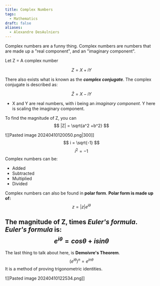 ```yaml
---
title: Complex Numbers
tags:
  - Mathematics
draft: false
aliases:
  - Alexandre DesAulniers
---
```



Complex numbers are a funny thing. Complex numbers are numbers that are made up a "real component", and an "imaginary component".

Let Z = A complex number

$$
Z = X + iY
$$

There also exists what is known as the ***complex conjugate***. The complex conjugate is described as:

$$
\bar{Z} = X - iY
$$


- X and Y are real numbers, with i being an *imaginary component*. Y here is scaling the imaginary component.

 To find the magnitude of Z, you can 
 $$
 |Z| = \sqrt{a^2 +b^2}
 $$

![[Pasted image 20240410120050.png|300]]
$$
i = \sqrt{-1}
$$
$$
i^2 = -1
$$
Complex numbers can be:

- Added
- Subtracted
- Multiplied 
- Divided

Complex numbers can also be found in **polar form**. **Polar form is made up of:**
$$
z = |z|e^{i\theta}
$$

The magnitude of Z, times *Euler's formula*. *Euler's formula* is:
$$
e^{i\theta}=cos\theta + isin\theta
$$
-

The last thing to talk about here, is **Demoivre's Theorem**.
$$
(e^{i\theta})^n = e^{in\theta}
$$ 
It is a method of proving trigonometric identities.

![[Pasted image 20240410122534.png]]

 
